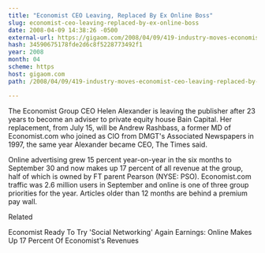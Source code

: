 ```yaml
---
title: "Economist CEO Leaving, Replaced By Ex Online Boss"
slug: economist-ceo-leaving-replaced-by-ex-online-boss
date: 2008-04-09 14:38:26 -0500
external-url: https://gigaom.com/2008/04/09/419-industry-moves-economist-ceo-leaving-replaced-by-ex-online-boss/
hash: 34590675178fde2d6c8f5228773492f1
year: 2008
month: 04
scheme: https
host: gigaom.com
path: /2008/04/09/419-industry-moves-economist-ceo-leaving-replaced-by-ex-online-boss/

---
```


The Economist Group CEO Helen Alexander is leaving the publisher after 23 years to become an adviser to private equity house Bain Capital. Her replacement, from July 15, will be Andrew Rashbass, a former MD of Economist.com who joined as CIO from DMGT's Associated Newspapers in 1997, the same year Alexander became CEO, The Times said.



Online advertising grew 15 percent year-on-year in the six months to September 30 and now makes up 17 percent of all revenue at the group, half of which is owned by FT parent Pearson (NYSE: PSO). Economist.com traffic was 2.6 million users in September and online is one of three group priorities for the year. Articles older than 12 months are behind a premium pay wall.


Related


Economist Ready To Try 'Social Networking' Again
Earnings: Online Makes Up 17 Percent Of Economist's Revenues
